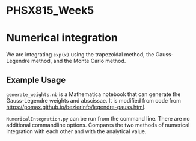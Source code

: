 # PHSX815_Week5

# Numerical integration

We are integrating `exp(x)` using the trapezoidal method, the Gauss-Legendre method, and the Monte Carlo method.

## Example Usage
`generate_weights.nb` is a Mathematica notebook that can generate the Gauss-Legendre weights and abscissae. It is modified from code from https://pomax.github.io/bezierinfo/legendre-gauss.html.

`NumericalIntegration.py` can be run from the command line. There are no additional commandline options. Compares the two methods of numerical integration with each other and with the analytical value.
